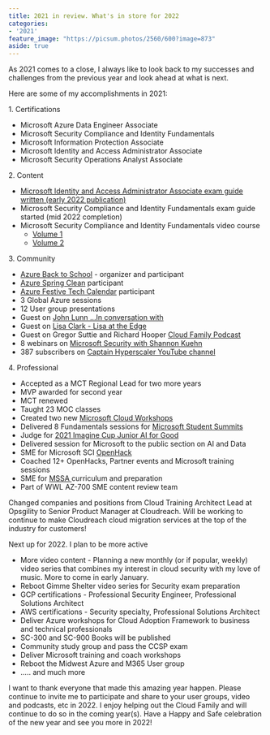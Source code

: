 ```yaml
---
title: 2021 in review. What's in store for 2022
categories:
- '2021'
feature_image: "https://picsum.photos/2560/600?image=873"
aside: true
---
```


<!-- wp:paragraph -->
<p>As 2021 comes to a close, I always like to look back to my successes and challenges from the previous year and look ahead at what is next. </p>
<!-- /wp:paragraph -->

<!-- wp:paragraph -->
<p>Here are some of my accomplishments in 2021:</p>
<!-- /wp:paragraph -->

<!-- wp:paragraph -->
<p>1. Certifications</p>
<!-- /wp:paragraph -->

<!-- wp:list -->
<ul><li>Microsoft Azure Data Engineer Associate</li><li>Microsoft Security Compliance and Identity Fundamentals</li><li>Microsoft Information Protection Associate</li><li>Microsoft Identity and Access Administrator Associate</li><li>Microsoft Security Operations Analyst Associate</li></ul>
<!-- /wp:list -->

<!-- wp:paragraph -->
<p>2. Content</p>
<!-- /wp:paragraph -->

<!-- wp:list -->
<ul><li><a rel="noreferrer noopener" href="https://www.amazon.com/Microsoft-Identity-Access-Administrator-Guide/dp/1801818045/ref=sr_1_1?crid=3UQIAT5VTMXNA&amp;keywords=identity+and+access+administrator&amp;qid=1640969412&amp;s=books&amp;sprefix=identity+and+access+administratro%2Cstripbooks%2C82&amp;sr=1-1" target="_blank">Microsoft Identity and Access Administrator Associate exam guide written (early 2022 publication)</a></li><li>Microsoft Security Compliance and Identity Fundamentals exam guide started (mid 2022 completion)</li><li>Microsoft Security Compliance and Identity Fundamentals video course<ul><li><a href="https://codered.eccouncil.org/course/microsoft-security-compliance-and-identity-fundamentals-exam-%28sc-900%29-volume-1" target="_blank" rel="noreferrer noopener">Volume 1</a></li><li><a href="https://codered.eccouncil.org/course/microsoft-security-compliance-and-identity-fundamentals-exam-sc-900-volume-2" target="_blank" rel="noreferrer noopener">Volume 2</a></li></ul></li></ul>
<!-- /wp:list -->

<!-- wp:paragraph -->
<p>3. Community</p>
<!-- /wp:paragraph -->

<!-- wp:list -->
<ul><li><a href="https://azurebacktoschool.com">Azure Back to School</a> - organizer and participant</li><li><a rel="noreferrer noopener" href="https://www.azurespringclean.com/" target="_blank">Azure Spring Clean</a> participant</li><li><a rel="noreferrer noopener" href="https://festivetechcalendar.com/" target="_blank">Azure Festive Tech Calendar</a> participant</li><li>3 Global Azure sessions</li><li>12 User group presentations</li><li>Guest on <a rel="noreferrer noopener" href="https://www.youtube.com/c/CloudTalkwithJonnychipz" target="_blank">John Lunn ...In conversation with</a></li><li>Guest on <a rel="noreferrer noopener" href="https://www.youtube.com/c/LisaattheEdge" target="_blank">Lisa Clark - Lisa at the Edge</a></li><li>Guest on Gregor Suttie and Richard Hooper <a rel="noreferrer noopener" href="https://podcasts.apple.com/us/podcast/cloudfamily-brought-to-you-by-gregor-suttie-and/id1532799516" target="_blank">Cloud Family Podcast</a></li><li>8 webinars on <a href="https://www.youtube.com/c/SkillMeUPAcademy/videos">Microsoft Security with Shannon Kuehn</a></li><li>387 subscribers on <a rel="noreferrer noopener" href="https://www.youtube.com/channel/UCIWicD_sUxH6EMH4ndG5NxQ" target="_blank">Captain Hyperscaler YouTube channel</a></li></ul>
<!-- /wp:list -->

<!-- wp:paragraph -->
<p>4. Professional</p>
<!-- /wp:paragraph -->

<!-- wp:list -->
<ul><li>Accepted as a MCT Regional Lead for two more years</li><li>MVP awarded for second year</li><li>MCT renewed</li><li>Taught 23 MOC classes</li><li>Created two new <a rel="noreferrer noopener" href="https://microsoftcloudworkshop.com/" target="_blank">Microsoft Cloud Workshops</a></li><li>Delivered 8 Fundamentals sessions for <a rel="noreferrer noopener" href="https://www.microsoft.com/en-us/education/s2-student-summit" target="_blank">Microsoft Student Summits</a></li><li>Judge for <a href="https://educationblog.microsoft.com/en-us/2021/06/announcing-imagine-cup-junior-ai-for-good-challenge-2021-winners" target="_blank" rel="noreferrer noopener">2021 Imagine Cup Junior AI for Good</a></li><li>Delivered session for Microsoft to the public section on AI and Data</li><li>SME for Microsoft SCI <a href="https://openhack.microsoft.com/" target="_blank" rel="noreferrer noopener">OpenHack</a></li><li>Coached 12+ OpenHacks, Partner events and Microsoft training sessions</li><li>SME for <a href="https://military.microsoft.com/programs/microsoft-software-systems-academy/">MSSA </a>curriculum and preparation</li><li>Part of WWL AZ-700 SME content review team</li></ul>
<!-- /wp:list -->

<!-- wp:paragraph -->
<p>Changed companies and positions from Cloud Training Architect Lead at Opsgility to Senior Product Manager at Cloudreach.  Will be working to continue to make Cloudreach cloud migration services at the top of the industry for customers!</p>
<!-- /wp:paragraph -->

<!-- wp:paragraph -->
<p>Next up for 2022.  I plan to be more active</p>
<!-- /wp:paragraph -->

<!-- wp:list -->
<ul><li>More video content - Planning a new monthly (or if popular, weekly) video series that combines my interest in cloud security with my love of music.  More to come in early January.</li><li>Reboot Gimme Shelter video series for Security exam preparation</li><li>GCP certifications - Professional Security Engineer, Professional Solutions Architect</li><li>AWS certifications - Security specialty, Professional Solutions Architect</li><li>Deliver Azure workshops for Cloud Adoption Framework to business and technical professionals</li><li>SC-300 and SC-900 Books will be published</li><li>Community study group and pass the CCSP exam</li><li>Deliver Microsoft training and coach workshops</li><li>Reboot the Midwest Azure and M365 User group</li><li>..... and much more</li></ul>
<!-- /wp:list -->

<!-- wp:paragraph -->
<p>I want to thank everyone that made this amazing year happen.  Please continue to invite me to participate and share to your user groups, video and podcasts, etc in 2022.  I enjoy helping out the Cloud Family and will continue to do so in the coming year(s).  Have a Happy and Safe celebration of the new year and see you more in 2022!</p>
<!-- /wp:paragraph -->